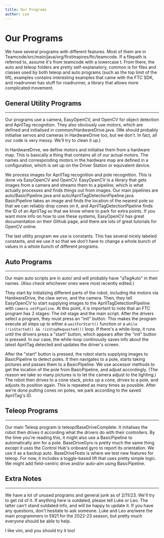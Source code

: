 ```yaml
---
title: Our Programs
author: Leo
---
```


# Our Programs

We have several programs with different features. Most of them are in Teamcode/src/main/java/org/firstinspires/ftc/teamcode. If a filepath is referred to, assume it's from teamcode with a lowercase t. From there, the auto and teleop folders are pretty self-explanatory, common is for files and classes used by both teleop and auto programs (such as the top limit of the lift), examples contains interesting examples that came with the FTC SDK, and roadrunner has stuff for roadrunner, a library that allows more complicated movement.

## General Utility Programs
---
Our programs use a camera, EasyOpenCV, and OpenCV for object detection and AprilTag recognition. They also obviously use motors, which are defined and initialised in common/HardwareDrive.java. (We should probably initialise servos and cameras in HardwareDrive too, but we don't. In fact, all our code is very messy. We'll try to clean it up.)

In HardwareDrive, we define motors and initialise them from a hardware map. This is basically a thing that contains all of our actual motors. The names and corresponding motors in the hardware map are defined in a configuration, which is set up on the Driver Station or equivalent device.

We process images for AprilTag recognition and pole recognition. This is done via EasyOpenCV and OpenCV. EasyOpenCV is a library that gets images from a camera and streams them to a pipeline, which is what actually processes and finds things out from images. Our main pipelines are auto/BasicPipeline.java and auto/AprilTagDetectionPipeline.java. BasicPipeline takes an image and finds the location of the nearest pole so that we can reliably drop cones on it, and AprilTagDetectionPipeline finds the ID of an AprilTag so that we know where to park for extra points. If you want more info on how to use these systems, EasyOpenCV has great documentation on their Github page, and there are lots of great tutorials for OpenCV online.

The last utility program we use is constants. This has several nicely labeled constants, and we use it so that we don't have to change a whole bunch of values in a whole bunch of different programs.

## Auto Programs
---
Our main auto scripts are in auto/ and will probably have "aTagAuto" in their names. (Also check whichever ones were most recently edited.)

They start by initializing different parts of the robot, including the motors via HardwareDrive, the claw servo, and the camera. Then, they tell EasyOpenCV to start supplying images to the AprilTagDetectionPipeline with ```camera.setPipeline```. At this point, it is important to note that an FTC program has 2 stages: The init stage and the main script. After the drivers select a program, they must press an "init" button. This makes the program execute all steps up to either a ```waitForStart()``` function or a ```while (!isStarted() && !isStopRequested())``` loop. If there's a while-loop, it runs until the drivers press a "start" button, which appears after the "init" button is pressed. In our case, the while-loop continously saves info about the latest AprilTag detected and updates the driver's screen.

After the "start" button is pressed, the robot starts supplying images to BasicPipeline to detect poles. It then navigates to a pole, starts taking pictures and passes them to a BasicPipeline. We use accessor methods to get the location of the pole from BasicPipeline, and adjust accordingly. (The reason we take so many pictures is to let the camera adjust to the lighting.) The robot then drives to a cone stack, picks up a cone, drives to a pole, and adjusts its position again. This is repeated as many times as possible. After we're done putting cones on poles, we park according to the saved AprilTag's ID.

## Teleop Programs
---
Our main Teleop program is teleop/BaseDriveComplete. It initalises the robot then drives it according what the drivers do with their controllers. By the time you're reading this, it might also use a BasicPipeline to automatically aim for a pole. BaseDriveGyro is pretty much the same thing except it uses the Control Hub's onboard gyro to report its orientation. We use it as a backup auto. BaseDriveTests is where we test new features for teleop. For now, it includes a toggle-based lift that uses pretty simple logic. We might add field-centric drive and/or auto-aim using BasicPipeline.

## Extra Notes
---
We have a lot of unused programs and general junk as of 2/11/23. We'll try to get rid of it. If anything here is outdated, please tell Luke or Leo. The latter can't stand outdated info, and will be happy to update it. If you have any questions, don't hesitate to ask someone. Luke and Leo are/were the main programmers in 5921 for the 2022-23 season, but pretty much everyone should be able to help.

I like vim, and you should try it too!